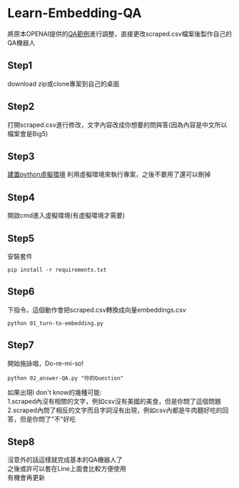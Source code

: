 # Learn-Embedding-QA
將原本OPENAI提供的[QA範例](https://platform.openai.com/docs/tutorials/web-qa-embeddings/how-to-build-an-ai-that-can-answer-questions-about-your-website)進行調整，直接更改scraped.csv檔案後製作自己的QA機器人

## Step1
download zip或clone專案到自己的桌面

## Step2
打開scraped.csv進行修改，文字內容改成你想要的問與答(因為內容是中文所以檔案會是Big5)

## Step3
[建置python虛擬環境](https://github.com/DoubleTian-tw/Python-env.git)
利用虛擬環境來執行專案，之後不要用了還可以刪掉

## Step4
開啟cmd進入虛擬環境(有虛擬環境才需要)

## Step5
安裝套件
```
pip install -r requirements.txt
```

## Step6
下指令，這個動作會把scraped.csv轉換成向量embeddings.csv
```
python 01_turn-to-embedding.py
```

## Step7
開始施詠唱，Do-re-mi-so!
```
python 02_answer-QA.py "你的Question"
```
如果出現I don't know的幾種可能: <br>
1.scraped內沒有相關的文字，例如csv沒有美國的美食，但是你問了這個問題  <br>
2.scraped內問了相反的文字而且字詞沒有出現，例如csv內都是牛肉麵好吃的回答，但是你問了"不"好吃  <br>

## Step8
沒意外的話這樣就完成基本的QA機器人了 <br>
之後或許可以套在Line上面會比較方便使用 <br>
有機會再更新 <br>
